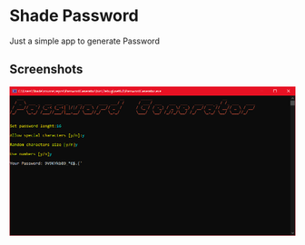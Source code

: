 
# Shade Password

Just a simple app to generate Password




## Screenshots

![App Screenshot](https://github.com/ShadeFish/Password-Generator/blob/main/img_/img0.png)


